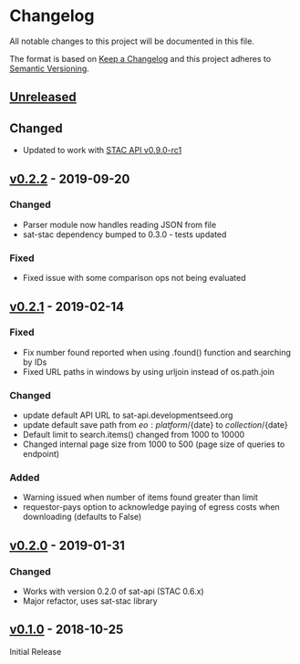 # Changelog
All notable changes to this project will be documented in this file.

The format is based on [Keep a Changelog](http://keepachangelog.com/en/1.0.0/)
and this project adheres to [Semantic Versioning](http://semver.org/spec/v2.0.0.html).

## [Unreleased]

## Changed
- Updated to work with [STAC API v0.9.0-rc1](https://github.com/radiantearth/stac-spec/blob/master/CHANGELOG.md#v090-rc1---2020-01-06)

## [v0.2.2] - 2019-09-20

### Changed
- Parser module now handles reading JSON from file
- sat-stac dependency bumped to 0.3.0 - tests updated

### Fixed
- Fixed issue with some comparison ops not being evaluated

## [v0.2.1] - 2019-02-14

### Fixed
- Fix number found reported when using .found() function and searching by IDs
- Fixed URL paths in windows by using urljoin instead of os.path.join

### Changed
- update default API URL to sat-api.developmentseed.org
- update default save path from ${eo:platform}/${date} to ${collection}/${date}
- Default limit to search.items() changed from 1000 to 10000
- Changed internal page size from 1000 to 500 (page size of queries to endpoint)

### Added
- Warning issued when number of items found greater than limit
- requestor-pays option to acknowledge paying of egress costs when downloading (defaults to False)


## [v0.2.0] - 2019-01-31

### Changed
- Works with version 0.2.0 of sat-api (STAC 0.6.x)
- Major refactor, uses sat-stac library


## [v0.1.0] - 2018-10-25

Initial Release

[Unreleased]: https://github.com/sat-utils/sat-search/compare/master...develop
[v0.2.2]: https://github.com/sat-utils/sat-search/compare/0.2.1...v0.2.2
[v0.2.1]: https://github.com/sat-utils/sat-search/compare/0.2.0...v0.2.1
[v0.2.0]: https://github.com/sat-utils/sat-search/compare/0.1.0...v0.2.0
[v0.1.0]: https://github.com/sat-utils/sat-search/tree/0.1.0
